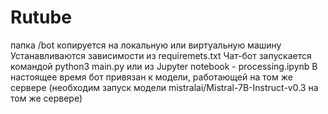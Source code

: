 # Rutube
папка /bot копируется на локальную или виртуальную машину
Устанавливаются зависимости из requiremets.txt
Чат-бот запускается командой python3 main.py или из Jupyter notebook - processing.ipynb
В настоящее время бот привязан к модели, работающей на том же сервере (необходим запуск модели mistralai/Mistral-7B-Instruct-v0.3 на том же сервере)


